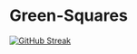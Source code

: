 # Green-Squares

[![GitHub Streak](https://github-readme-streak-stats.herokuapp.com/?user=rebecca-hallas)](https://git.io/streak-stats)
